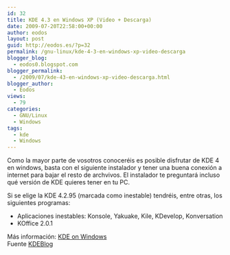 ```yaml
---
id: 32
title: KDE 4.3 en Windows XP (Video + Descarga)
date: 2009-07-20T22:58:00+00:00
author: eodos
layout: post
guid: http://eodos.es/?p=32
permalink: /gnu-linux/kde-4-3-en-windows-xp-video-descarga
blogger_blog:
  - eodos0.blogspot.com
blogger_permalink:
  - /2009/07/kde-43-en-windows-xp-video-descarga.html
blogger_author:
  - Eodos
views:
  - 79
categories:
  - GNU/Linux
  - Windows
tags:
  - kde
  - Windows
---
```

<div class="video-container">
  <span class="embed-youtube" style="text-align:center; display: block;"></span>
</div>

Como la mayor parte de vosotros conoceréis es posible disfrutar de KDE 4 en windows, basta con el siguiente instalador y tener una buena conexión a internet para bajar el resto de archvivos. El instalador te preguntará incluso qué versión de KDE quieres tener en tu PC.
  
Si se elige la KDE 4.2.95 (marcada como inestable) tendréis, entre otras, los siguientes programas:

* Aplicaciones inestables: Konsole, Yakuake, Kile, KDevelop, Konversation 
* KOffice 2.0.1

Más información: [KDE on Windows](http://windows.kde.org/news.php#itemFirstreleasecandidateofKDE43forWindowsavailable)  
Fuente [KDEBlog](http://www.kdeblog.com/disponible-kde-4-3-rc1-para-windows.html)